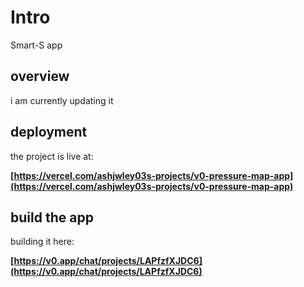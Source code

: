 # Intro

Smart-S app 

## overview

i am currently updating it 

## deployment

the project is live at:

**[https://vercel.com/ashjwley03s-projects/v0-pressure-map-app](https://vercel.com/ashjwley03s-projects/v0-pressure-map-app)**

## build the app

building it here:

**[https://v0.app/chat/projects/LAPfzfXJDC6](https://v0.app/chat/projects/LAPfzfXJDC6)**
